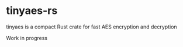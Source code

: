 # tinyaes-rs
tinyaes is a compact Rust crate for fast AES encryption and decryption

Work in progress
